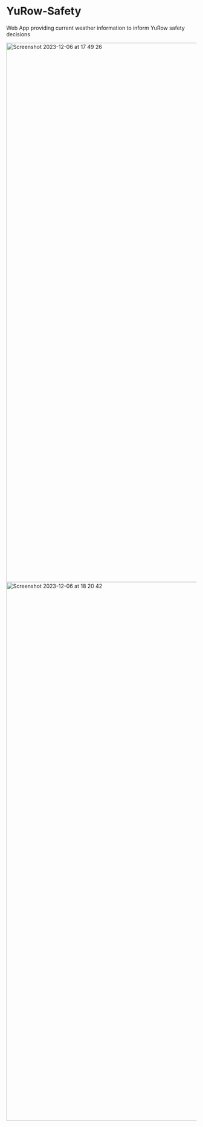 # YuRow-Safety
Web App providing current weather information to inform YuRow safety decisions

<img width="1427" alt="Screenshot 2023-12-06 at 17 49 26" src="https://github.com/lukehcjackson/YuRow-Safety/assets/150545272/644891f6-7372-45a0-a1fa-e6d67922d359">

<img width="1426" alt="Screenshot 2023-12-06 at 18 20 42" src="https://github.com/lukehcjackson/YuRow-Safety/assets/150545272/8cf6b410-5b22-4742-ac38-df7293e6a09a">
